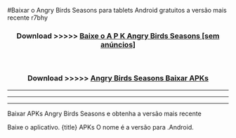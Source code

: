 #Baixar o Angry Birds Seasons  para tablets Android gratuitos a versão mais recente r7bhy


<div align="center">
<h3>Download >>>>> <a href="https://pt-web.web.app/?pt= Angry Birds Seasons">Baixe o A P K Angry Birds Seasons [sem anúncios]</a></h3><br>

<h3>Download >>>>> <a href="https://pt-web.web.app/?pt= Angry Birds Seasons">Angry Birds Seasons Baixar APKs</a></h3>
</div>

----------------------------------------------------------

----------------------------------------------------------

----------------------------------------------------------

Baixar APKs Angry Birds Seasons e obtenha a versão mais recente

Baixe o aplicativo. {title} APKs O nome é a versão para .Android.


